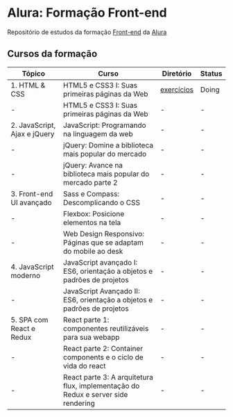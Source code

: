 # Alura: Formação Front-end

Repositório de estudos da formação [Front-end](https://www.alura.com.br/formacao-front-end) da [Alura](https://www.alura.com.br)

## Cursos da formação

Tópico | Curso | Diretório | Status
-|-|-|-
1. HTML & CSS | HTML5 e CSS3 I: Suas primeiras páginas da Web | [exercícios](#curso-01-html5-css3) | Doing
 - | HTML5 e CSS3 I: Suas primeiras páginas da Web | - | -
2. JavaScript, Ajax e jQuery | JavaScript: Programando na linguagem da web | - | -
- | jQuery: Domine a biblioteca mais popular do mercado | - | -
- | jQuery: Avance na biblioteca mais popular do mercado parte 2 | - | -
3. Front-end UI avançado | Sass e Compass: Descomplicando o CSS | - | -
- | Flexbox: Posicione elementos na tela | - | -
- | Web Design Responsivo: Páginas que se adaptam do mobile ao desk | - | -
4. JavaScript moderno | JavaScript avançado I: ES6, orientação a objetos e padrões de projetos | - | -
- | JavaScript Avançado II: ES6, orientação a objetos e padrões de projetos | - | -
5. SPA com React e Redux | React parte 1: componentes reutilizáveis para sua webapp | - | -
- | React parte 2: Container components e o ciclo de vida do react | - | -
- | React parte 3: A arquitetura flux, implementação do Redux e server side rendering | - | -